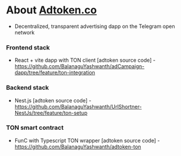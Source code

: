 # About [Adtoken.co](https://ton-adtoken.web.app)

- Decentralized, transparent advertising dapp on the Telegram open network

### Frontend stack

- React + vite dapp with TON client [adtoken source code] - https://github.com/BalanaguYashwanth/adCampaign-dapp/tree/feature/ton-integration

### Backend stack

- Nest.js [adtoken source code] - https://github.com/BalanaguYashwanth/UrlShortner-NestJs/tree/feature/ton-setup 

### TON smart contract

- FunC with Typescript TON wrapper [adtoken source code] - https://github.com/BalanaguYashwanth/adtoken-ton

